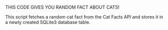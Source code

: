 THIS CODE GIVES YOU RANDOM FACT ABOUT CATS!

This script fetches a random cat fact from the Cat Facts API and stores it in a newly created SQLite3 database table.
